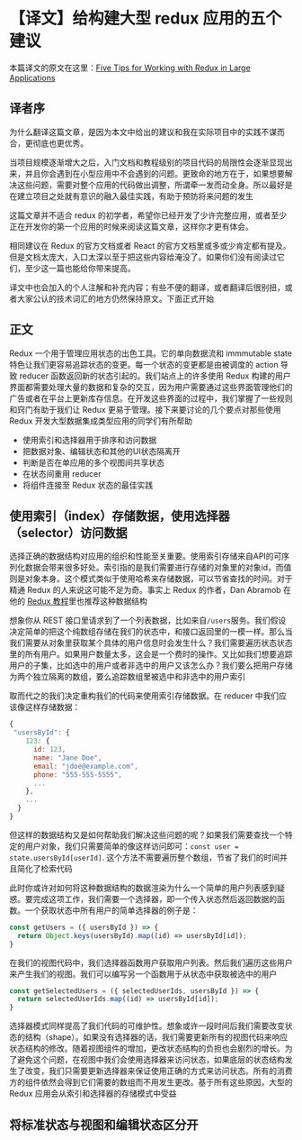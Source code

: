 # 【译文】给构建大型 redux 应用的五个建议

本篇译文的原文在这里：[Five Tips for Working with Redux in Large Applications](https://techblog.appnexus.com/five-tips-for-working-with-redux-in-large-applications-89452af4fdcb)

## 译者序

为什么翻译这篇文章，是因为本文中给出的建议和我在实际项目中的实践不谋而合，更彻底也更优秀。

当项目规模逐渐增大之后，入门文档和教程级别的项目代码的局限性会逐渐显现出来，并且你会遇到在小型应用中不会遇到的问题。更致命的地方在于，如果想要解决这些问题，需要对整个应用的代码做出调整，所谓牵一发而动全身。所以最好是在建立项目之处就有意识的融入最佳实践，有助于预防将来问题的发生

这篇文章并不适合 redux 的初学者，希望你已经开发了少许完整应用，或者至少正在开发你的第一个应用的时候来阅读这篇文章，这样你才更有体会。

相同建议在 Redux 的官方文档或者 React 的官方文档里或多或少肯定都有提及。但是文档太庞大，入口太深以至于把这些内容给淹没了。如果你们没有阅读过它们，至少这一篇也能给你带来提高。

译文中也会加入的个人注解和补充内容；有些不便的翻译，或者翻译后很别扭，或者大家公认的技术词汇的地方仍然保持原文。下面正式开始

## 正文

Redux 一个用于管理应用状态的出色工具。它的单向数据流和 immmutable state 特色让我们更容易追踪状态的变更。每一个状态的变更都是由被调度的 action 导致 reducer 函数返回新的状态引起的。我们站点上的许多使用 Redux 构建的用户界面都需要处理大量的数据和复杂的交互，因为用户需要通过这些界面管理他们的广告或者在平台上更新库存信息。在开发这些界面的过程中，我们掌握了一些规则和窍门有助于我们让 Redux 更易于管理。接下来要讨论的几个要点对那些使用 Redux 开发大型数据集成类型应用的同学们有所帮助

- 使用索引和选择器用于排序和访问数据
- 把数据对象、编辑状态和其他的UI状态隔离开
- 判断是否在单应用的多个视图间共享状态
- 在状态间重用 reducer
- 将组件连接至 Redux 状态的最佳实践

## 使用索引（index）存储数据，使用选择器（selector）访问数据

选择正确的数据结构对应用的组织和性能至关重要。使用索引存储来自API的可序列化数据会带来很多好处。索引指的是我们需要进行存储的对象里的对象id，而值则是对象本身。这个模式类似于使用哈希来存储数据，可以节省查找的时间。对于精通 Redux 的人来说这可能不足为奇。事实上 Redux 的作者，Dan Abramob 在他的 [Redux 教程](https://egghead.io/lessons/javascript-redux-persisting-the-state-to-the-local-storage)里也推荐这种数据结构

想象你从 REST 接口里请求到了一个列表数据，比如来自`/users`服务。我们假设决定简单的把这个纯数组存储在我们的状态中，和接口返回里的一模一样。那么当我们需要从对象里获取某个具体的用户信息时会发生什么？我们需要遍历状态状态里的所有用户。如果用户数量太多，这会是一个费时的操作。又比如我们想要追踪用户的子集，比如选中的用户或者非选中的用户又该怎么办？我们要么把用户存储为两个独立隔离的数组，要么追踪数组里被选中和非选中的用户索引

取而代之的我们决定重构我们的代码来使用索引存储数据。在 reducer 中我们应该像这样存储数据：

```javascript
{
 "usersById": {
    123: {
      id: 123,
      name: "Jane Doe",
      email: "jdoe@example.com",
      phone: "555-555-5555",
      ...
    },
    ...
  }
}
```
但这样的数据结构又是如何帮助我们解决这些问题的呢？如果我们需要查找一个特定的用户对象，我们只需要简单的像这样访问即可：`const user = state.usersById[userId]`. 这个方法不需要遍历整个数组，节省了我们的时间并且简化了检索代码

此时你或许对如何将这种数据结构的数据渲染为什么一个简单的用户列表感到疑惑。要完成这项工作，我们需要一个选择器，即一个传入状态然后返回数据的函数。一个获取状态中所有用户的简单选择器的例子是：

```javascript
const getUsers = ({ usersById }) => {
  return Object.keys(usersById).map((id) => usersById[id]);
}
```
在我们的视图代码中，我们选择器函数用户获取用户列表。然后我们遍历这些用户来产生我们的视图。我们可以编写另一个函数用于从状态中获取被选中的用户

```javascript
const getSelectedUsers = ({ selectedUserIds, usersById }) => {
  return selectedUserIds.map((id) => usersById[id]);
}
```
选择器模式同样提高了我们代码的可维护性。想象或许一段时间后我们需要改变状态的结构（shape）。如果没有选择器的话，我们需要更新所有的视图代码来响应状态结构的修改。随着视图组件的增加，更改状态结构的负担也会剧烈的增长。为了避免这个问题，在视图中我们会使用选择器来访问状态，如果底层的状态结构发生了改变，我们只需要更新选择器来保证使用正确的方式来访问状态。所有的消费方的组件依然会得到它们需要的数组而不用发生更改。基于所有这些原因，大型的 Redux 应用会从索引和选择器的存储模式中受益

## 将标准状态与视图和编辑状态区分开


